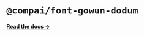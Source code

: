 # `@compai/font-gowun-dodum`

[**Read the docs &rarr;**](https://components.ai/docs/typefaces/gowun-dodum)
